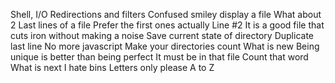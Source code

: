 Shell, I/O Redirections and filters
 Confused smiley
display a file
What about 2
Last lines of a file
Prefer the first ones actually
Line #2
It is a good file that cuts iron without making a noise
Save current state of directory
Duplicate last line
No more javascript
Make your directories count
What is new
Being unique is better than being perfect
It must be in that file
Count that word
What is next
I hate bins
Letters only please
A to Z

